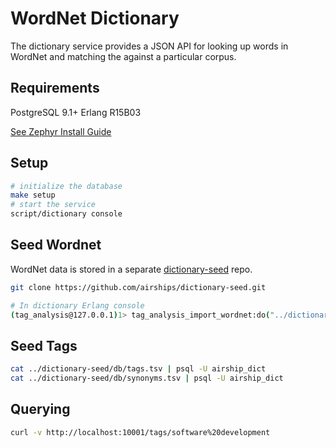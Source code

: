 WordNet Dictionary
==================

The dictionary service provides a JSON API for looking up words in WordNet
and matching the against a particular corpus.

## Requirements

PostgreSQL 9.1+
Erlang R15B03

[See Zephyr Install Guide](https://github.com/airships/zephyr/wiki/Install)


## Setup

```bash
# initialize the database
make setup
# start the service
script/dictionary console
```

## Seed Wordnet

WordNet data is stored in a separate [dictionary-seed](https://github.com/airships/dictionary-seed) repo.

```bash
git clone https://github.com/airships/dictionary-seed.git

# In dictionary Erlang console
(tag_analysis@127.0.0.1)1> tag_analysis_import_wordnet:do("../dictionary-seed/wordnet/Thesaurus/Thesaurus_a-z.csv").
```

## Seed Tags

```bash
cat ../dictionary-seed/db/tags.tsv | psql -U airship_dict 
cat ../dictionary-seed/db/synonyms.tsv | psql -U airship_dict 
```

## Querying

```bash
curl -v http://localhost:10001/tags/software%20development
```
